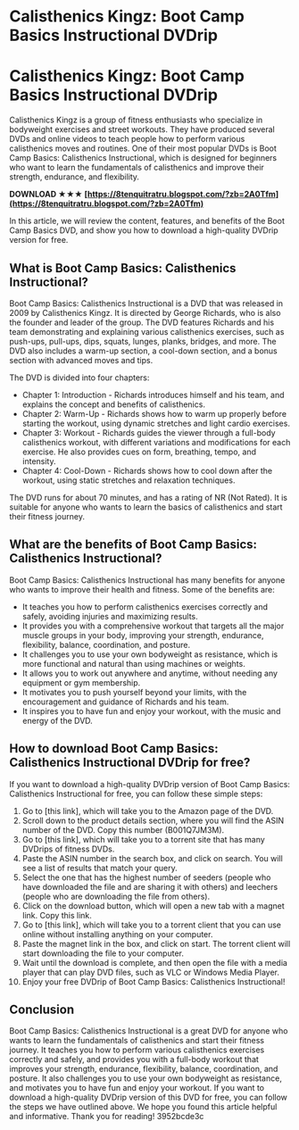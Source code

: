 # Calisthenics Kingz: Boot Camp Basics Instructional DVDrip
 
 
# Calisthenics Kingz: Boot Camp Basics Instructional DVDrip
 
Calisthenics Kingz is a group of fitness enthusiasts who specialize in bodyweight exercises and street workouts. They have produced several DVDs and online videos to teach people how to perform various calisthenics moves and routines. One of their most popular DVDs is Boot Camp Basics: Calisthenics Instructional, which is designed for beginners who want to learn the fundamentals of calisthenics and improve their strength, endurance, and flexibility.
 
**DOWNLOAD ★★★ [https://8tenquitratru.blogspot.com/?zb=2A0Tfm](https://8tenquitratru.blogspot.com/?zb=2A0Tfm)**


 
In this article, we will review the content, features, and benefits of the Boot Camp Basics DVD, and show you how to download a high-quality DVDrip version for free.
 
## What is Boot Camp Basics: Calisthenics Instructional?
 
Boot Camp Basics: Calisthenics Instructional is a DVD that was released in 2009 by Calisthenics Kingz. It is directed by George Richards, who is also the founder and leader of the group. The DVD features Richards and his team demonstrating and explaining various calisthenics exercises, such as push-ups, pull-ups, dips, squats, lunges, planks, bridges, and more. The DVD also includes a warm-up section, a cool-down section, and a bonus section with advanced moves and tips.

The DVD is divided into four chapters:
 
- Chapter 1: Introduction - Richards introduces himself and his team, and explains the concept and benefits of calisthenics.
- Chapter 2: Warm-Up - Richards shows how to warm up properly before starting the workout, using dynamic stretches and light cardio exercises.
- Chapter 3: Workout - Richards guides the viewer through a full-body calisthenics workout, with different variations and modifications for each exercise. He also provides cues on form, breathing, tempo, and intensity.
- Chapter 4: Cool-Down - Richards shows how to cool down after the workout, using static stretches and relaxation techniques.

The DVD runs for about 70 minutes, and has a rating of NR (Not Rated). It is suitable for anyone who wants to learn the basics of calisthenics and start their fitness journey.
 
## What are the benefits of Boot Camp Basics: Calisthenics Instructional?
 
Boot Camp Basics: Calisthenics Instructional has many benefits for anyone who wants to improve their health and fitness. Some of the benefits are:

- It teaches you how to perform calisthenics exercises correctly and safely, avoiding injuries and maximizing results.
- It provides you with a comprehensive workout that targets all the major muscle groups in your body, improving your strength, endurance, flexibility, balance, coordination, and posture.
- It challenges you to use your own bodyweight as resistance, which is more functional and natural than using machines or weights.
- It allows you to work out anywhere and anytime, without needing any equipment or gym membership.
- It motivates you to push yourself beyond your limits, with the encouragement and guidance of Richards and his team.
- It inspires you to have fun and enjoy your workout, with the music and energy of the DVD.

## How to download Boot Camp Basics: Calisthenics Instructional DVDrip for free?
 
If you want to download a high-quality DVDrip version of Boot Camp Basics: Calisthenics Instructional for free, you can follow these simple steps:

1. Go to [this link], which will take you to the Amazon page of the DVD.
2. Scroll down to the product details section, where you will find the ASIN number of the DVD. Copy this number (B001Q7JM3M).
3. Go to [this link], which will take you to a torrent site that has many DVDrips of fitness DVDs.
4. Paste the ASIN number in the search box, and click on search. You will see a list of results that match your query.
5. Select the one that has the highest number of seeders (people who have downloaded the file and are sharing it with others) and leechers (people who are downloading the file from others).
6. Click on the download button, which will open a new tab with a magnet link. Copy this link.
7. Go to [this link], which will take you to a torrent client that you can use online without installing anything on your computer.
8. Paste the magnet link in the box, and click on start. The torrent client will start downloading the file to your computer.
9. Wait until the download is complete, and then open the file with a media player that can play DVD files, such as VLC or Windows Media Player.
10. Enjoy your free DVDrip of Boot Camp Basics: Calisthenics Instructional!

## Conclusion
 
Boot Camp Basics: Calisthenics Instructional is a great DVD for anyone who wants to learn the fundamentals of calisthenics and start their fitness journey. It teaches you how to perform various calisthenics exercises correctly and safely, and provides you with a full-body workout that improves your strength, endurance, flexibility, balance, coordination, and posture. It also challenges you to use your own bodyweight as resistance, and motivates you to have fun and enjoy your workout. If you want to download a high-quality DVDrip version of this DVD for free, you can follow the steps we have outlined above. We hope you found this article helpful and informative. Thank you for reading!
 3952bcde3c
 
